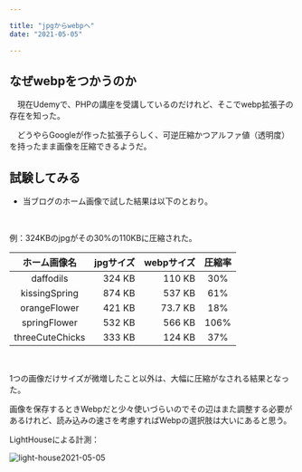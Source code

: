 ```yaml
---

title: "jpgからwebpへ"
date: "2021-05-05"

---
```


## なぜwebpをつかうのか

　現在Udemyで、PHPの講座を受講しているのだけれど、そこでwebp拡張子の存在を知った。

　どうやらGoogleが作った拡張子らしく、可逆圧縮かつアルファ値（透明度）を持ったまま画像を圧縮できるようだ。

## 試験してみる

* 当ブログのホーム画像で試した結果は以下のとおり。

<br/>

例：324KBのjpgがその30%の110KBに圧縮された。

|      ホーム画像名     | jpgサイズ | webpサイズ |  圧縮率 |
| :-------------: | -----: | ------: | :--: |
|    daffodils    | 324 KB |  110 KB |  30% |
|  kissingSpring  | 874 KB |  537 KB |  61% |
|   orangeFlower  | 421 KB | 73.7 KB |  18% |
|   springFlower  | 532 KB |  566 KB | 106% |
| threeCuteChicks | 333 KB |  124 KB |  37% |

<br/>

1つの画像だけサイズが微増したこと以外は、大幅に圧縮がなされる結果となった。

画像を保存するときWebpだと少々使いづらいのでその辺はまた調整する必要があるけれど、読み込みの速さを考慮すればWebpの選択肢は大いにあると思う。

LightHouseによる計測：

![light-house2021-05-05](/images/light-house/light-house2021-05-05.webp)
